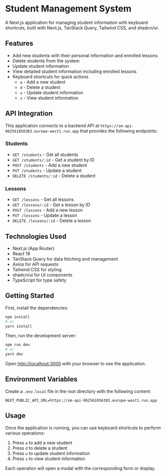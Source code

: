 # Student Management System

A Next.js application for managing student information with keyboard shortcuts, built with Next.js, TanStack Query, Tailwind CSS, and shadcn/ui.

## Features

- Add new students with their personal information and enrolled lessons
- Delete students from the system
- Update student information
- View detailed student information including enrolled lessons
- Keyboard shortcuts for quick actions
  - `a` - Add a new student
  - `d` - Delete a student
  - `u` - Update student information
  - `s` - View student information

## API Integration

This application connects to a backend API at `https://sm-api-962561856383.europe-west1.run.app` that provides the following endpoints:

### Students

- `GET /students` - Get all students
- `GET /students/:id` - Get a student by ID
- `POST /students` - Add a new student
- `PUT /students` - Update a student
- `DELETE /students/:id` - Delete a student

### Lessons

- `GET /lessons` - Get all lessons
- `GET /lessons/:id` - Get a lesson by ID
- `POST /lessons` - Add a new lesson
- `PUT /lessons` - Update a lesson
- `DELETE /lessons/:id` - Delete a lesson

## Technologies Used

- Next.js (App Router)
- React 19
- TanStack Query for data fetching and management
- Axios for API requests
- Tailwind CSS for styling
- shadcn/ui for UI components
- TypeScript for type safety

## Getting Started

First, install the dependencies:

```bash
npm install
# or
yarn install
```

Then, run the development server:

```bash
npm run dev
# or
yarn dev
```

Open [http://localhost:3000](http://localhost:3000) with your browser to see the application.

## Environment Variables

Create a `.env.local` file in the root directory with the following content:

```
NEXT_PUBLIC_API_URL=https://sm-api-962561856383.europe-west1.run.app
```

## Usage

Once the application is running, you can use keyboard shortcuts to perform various operations:

1. Press `a` to add a new student
2. Press `d` to delete a student
3. Press `u` to update student information
4. Press `s` to view student information

Each operation will open a modal with the corresponding form or display.

